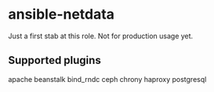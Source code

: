 # ansible-netdata
Just a first stab at this role. Not for production usage yet.

## Supported plugins
apache
beanstalk
bind_rndc
ceph
chrony
haproxy
postgresql
